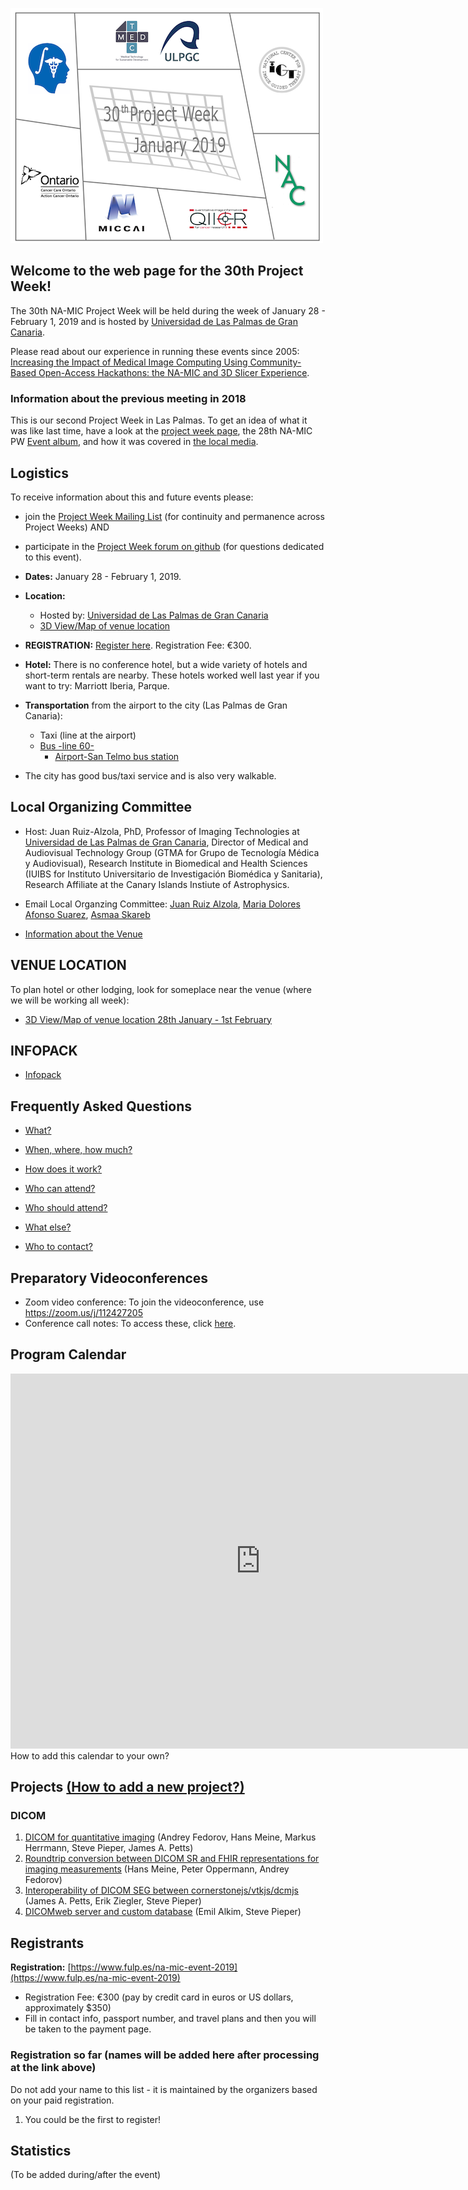 ﻿![PW30](PW30-500px.png)
## Welcome to the web page for the 30th Project Week!
The 30th NA-MIC Project Week will be held during the week of January 28 - February 1, 2019 and is hosted by [Universidad de Las Palmas de Gran Canaria](https://www.ulpgc.es/).

Please read about our experience in running these events since 2005: [Increasing the Impact of Medical Image Computing Using
Community-Based Open-Access Hackathons: the NA-MIC and 3D Slicer Experience](http://www.spl.harvard.edu/publications/item/view/3004).

### Information about the previous meeting in 2018
This is our second Project Week in Las Palmas.  To get an idea of what it was like last time, have a look at the [project week page](https://na-mic.github.io/ProjectWeek/PW28_2018_GranCanaria/), the 28th NA-MIC PW [Event album](https://drive.google.com/drive/folders/1Gh2L26K96d3jzpT7LReaPWAbc1Ao815p?usp=sharing), and how it was covered in [the local media](../PW28_2018_GranCanaria/PW28InTheMedia.md).

## Logistics

To receive information about this and future events please:
- join the [Project Week Mailing List](https://public.kitware.com/mailman/listinfo/na-mic-project-week) (for continuity and permanence across Project Weeks) 
AND 
- participate in the [Project Week forum on github](https://github.com/orgs/NA-MIC/teams/pw30/discussions) (for questions dedicated to this event).

- **Dates:** January 28 - February 1, 2019.
- **Location:**
  - Hosted by: [Universidad de Las Palmas de Gran Canaria](https://www.google.com/maps/place/University+of+Las+Palmas+de+Gran+Canaria/@28.0990225,-16.5409312,8z/data=!4m5!3m4!1s0xc409514173e77eb:0xbda0edfa5e221aaa!8m2!3d28.0990178!4d-15.4203257)
  - [3D View/Map of venue location](https://bit.ly/2Hkm6Mi)
- **REGISTRATION:** [Register here](https://www.fulp.es/na-mic-event-2019). Registration Fee: €300.
- **Hotel:** There is no conference hotel, but a wide variety of hotels and short-term rentals are nearby.  These hotels worked well last year if you want to try: Marriott Iberia, Parque.


- **Transportation** from the airport to the city (Las Palmas de Gran Canaria):
  - Taxi (line at the airport)
  - [Bus -line 60-](https://www.guaguasglobal.com/en/lineas-horarios/linea/)
    - [Airport-San Telmo bus station](https://www.google.es/maps/dir/Aeropuerto+de+Gran+Canaria,+Autopista+GC-1,+s%2Fn,+35230,+Las+Palmas/Estacion+De+Guaguas+SAN+TELMO,+Av.+Rafael+Cabrera,+30,+35002+Las+Palmas+de+Gran+Canaria,+Las+Palmas/@28.0183155,-15.5470931,11z/data=!4m17!4m16!1m5!1m1!1s0xc40a266c3662d1d:0x824bcf7e159f85d4!2m2!1d-15.3877066!2d27.9331848!1m5!1m1!1s0xc4095850670520b:0x5eef5b2e4c79e9e3!2m2!1d-15.415777!2d28.1092527!2m2!7e2!8j1529431200!3e3)

- The city has good bus/taxi service and is also very walkable.

## Local Organizing Committee

- Host: Juan Ruiz-Alzola, PhD, Professor of Imaging Technologies at [Universidad de Las Palmas de Gran Canaria](http://www.ulpgc.es), Director of Medical and Audiovisual Technology Group (GTMA for Grupo de Tecnología Médica y Audiovisual), Research Institute in Biomedical and Health Sciences (IUIBS for Instituto Universitario de Investigación Biomédica y Sanitaria), Research Affiliate at the Canary Islands Instiute of Astrophysics.

- Email Local Organzing Committee: [Juan Ruiz Alzola](mailto:juan.ruiz@ulpgc.es?cc=tkapur@bwh.harvard.edu&subject=ProjectWeek28), [Maria Dolores Afonso Suarez](mailto:marilola.afonso@ulpgc.es?cc=tkapur@bwh.harvard.edu&subject=ProjectWeek28), [Asmaa Skareb](mailto:asmaa.skareb@ulpgc.es?cc=tkapur@bwh.harvard.edu&subject=ProjectWeek28)


- [Information about the Venue](https://medtec4susdev.github.io/30PW_NA-MIC_Venue/)

## VENUE LOCATION
To plan hotel or other lodging, look for someplace near the venue (where we will be working all week):
- [3D View/Map of venue location 28th January - 1st February](https://bit.ly/2Hkm6Mi)

## INFOPACK

- [Infopack](https://github.com/NA-MIC/ProjectWeek/blob/master/PW30_2019_GranCanaria/INFOPACK_NAMICWINTEREVENT2019.pdf)

## Frequently Asked Questions

* [What?](../README.md#what)
* [When, where, how much?](../README.md#when-where-how-much)

* [How does it work?](../README.md#how-does-it-work)
* [Who can attend?](../README.md#who-can-attend)
* [Who should attend?](../README.md#who-should-attend)
* [What else?](../README.md#what-else)
* [Who to contact?](../README.md#who-to-contact)

## Preparatory Videoconferences

- Zoom video conference: To join the videoconference, use https://zoom.us/j/112427205
- Conference call notes: To access these, click [here](PreparatoryMeetingsNotes.md).

## Program Calendar
<iframe src="https://calendar.google.com/calendar/embed?src=kitware.com_sb07i171olac9aavh46ir495c4%40group.calendar.google.com&ctz=Atlantic%2FCanary&dates=20190128%2F20190201&hours=0800%2F2000&mode=WEEK" style="border: 0" width="800" height="600" frameborder="0" scrolling="no"></iframe>
How to add this calendar to your own?

## Projects [(How to add a new project?)](Projects/README.md)

### DICOM

1. [DICOM for quantitative imaging](Projects/DICOMSEG/README.md) (Andrey Fedorov, Hans Meine, Markus Herrmann, Steve Pieper, James A. Petts)
1. [Roundtrip conversion between DICOM SR and FHIR representations for imaging measurements](Projects/DICOMSRTID1500toFHIRandBack/README.md) (Hans Meine, Peter Oppermann, Andrey Fedorov)
1. [Interoperability of DICOM SEG between cornerstonejs/vtkjs/dcmjs](Projects/DICOMSEG_CORNERSTONE_VTKJS/README.md) (James A. Petts, Erik Ziegler, Steve Pieper)
1. [DICOMweb server and custom database](Projects/DICOMweb-CouchDB/README.md) (Emil Alkim, Steve Pieper)

## Registrants


**Registration:** [https://www.fulp.es/na-mic-event-2019](https://www.fulp.es/na-mic-event-2019)

- Registration Fee: €300 (pay by credit card in euros or US dollars, approximately $350)
- Fill in contact info, passport number, and travel plans and then you will be taken to the payment page.

### Registration so far (names will be added here after processing at the link above)
Do not add your name to this list - it is maintained by the organizers based on your paid registration.

<!-- ORGANIZERS: please edit REGISTRANTS.md -->
1. You could be the first to register!

## Statistics

(To be added during/after the event)
